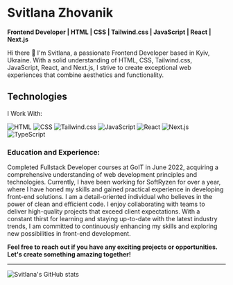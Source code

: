 # Svitlana Zhovanik


**Frontend Developer | HTML | CSS | Tailwind.css | JavaScript | React | Next.js**

Hi there 👋 I'm Svitlana, a passionate Frontend Developer based in Kyiv, Ukraine. With a solid understanding of HTML, CSS, Tailwind.css, JavaScript, React, and Next.js, I strive to create exceptional web experiences that combine aesthetics and functionality.


## Technologies

I Work With:

<img src="https://img.shields.io/badge/HTML-Expert-orange" alt="HTML">
<img src="https://img.shields.io/badge/CSS-Expert-blue" alt="CSS">
<img src="https://img.shields.io/badge/Tailwind.css-Expert-green" alt="Tailwind.css"> 
<img src="https://img.shields.io/badge/JS-Expert-yellow" alt="JavaScript">
<img src="https://img.shields.io/badge/React-Expert-brightgreen" alt="React">
<img src="https://img.shields.io/badge/Next.js-Expert-blueviolet" alt="Next.js"> 
<img src="https://img.shields.io/badge/TypeScript-Basic-darkblue" alt="TypeScript">


### Education and Experience:

Completed Fullstack Developer courses at GoIT in June 2022, acquiring a comprehensive understanding of web development principles and technologies.
Currently, I have been working for SoftRyzen for over a year, where I have honed my skills and gained practical experience in developing front-end solutions.
I am a detail-oriented individual who believes in the power of clean and efficient code. I enjoy collaborating with teams to deliver high-quality projects that exceed client expectations. With a constant thirst for learning and staying up-to-date with the latest industry trends, I am committed to continuously enhancing my skills and exploring new possibilities in front-end development.

**Feel free to reach out if you have any exciting projects or opportunities. Let's create something amazing together!**

***

![Svitlana's GitHub stats](https://github-readme-stats.vercel.app/api?username=SvitlanaZhovanik&show_icons=true&theme=synthwave)


